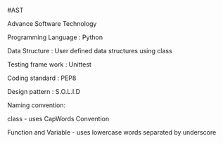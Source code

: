 #AST

Advance Software Technology

Programming Language : Python

Data Structure : User defined data structures using class

Testing frame work : Unittest

Coding standard : PEP8

Design pattern : S.O.L.I.D

Naming convention:

class - uses CapWords Convention

Function and Variable - uses lowercase words separated by underscore
